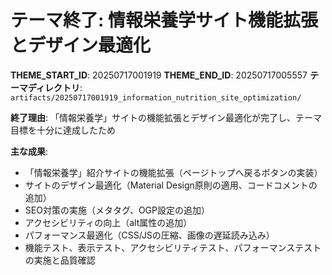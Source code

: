 # テーマ終了: 情報栄養学サイト機能拡張とデザイン最適化

**THEME_START_ID**: 20250717001919
**THEME_END_ID**: 20250717005557
**テーマディレクトリ**: `artifacts/20250717001919_information_nutrition_site_optimization/`

**終了理由**:
「情報栄養学」サイトの機能拡張とデザイン最適化が完了し、テーマ目標を十分に達成したため

**主な成果**:
- 「情報栄養学」紹介サイトの機能拡張（ページトップへ戻るボタンの実装）
- サイトのデザイン最適化（Material Design原則の適用、コードコメントの追加）
- SEO対策の実施（メタタグ、OGP設定の追加）
- アクセシビリティの向上（alt属性の追加）
- パフォーマンス最適化（CSS/JSの圧縮、画像の遅延読み込み）
- 機能テスト、表示テスト、アクセシビリティテスト、パフォーマンステストの実施と品質確認
